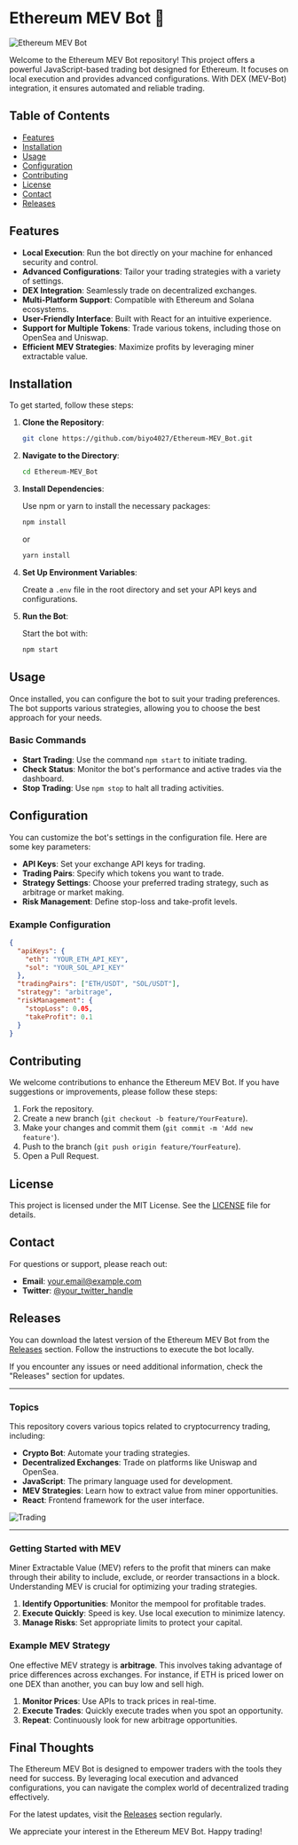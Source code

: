 # Ethereum MEV Bot 🚀

![Ethereum MEV Bot](https://img.shields.io/badge/Ethereum-MEV_Bot-brightgreen)

Welcome to the Ethereum MEV Bot repository! This project offers a powerful JavaScript-based trading bot designed for Ethereum. It focuses on local execution and provides advanced configurations. With DEX (MEV-Bot) integration, it ensures automated and reliable trading.

## Table of Contents

- [Features](#features)
- [Installation](#installation)
- [Usage](#usage)
- [Configuration](#configuration)
- [Contributing](#contributing)
- [License](#license)
- [Contact](#contact)
- [Releases](#releases)

## Features

- **Local Execution**: Run the bot directly on your machine for enhanced security and control.
- **Advanced Configurations**: Tailor your trading strategies with a variety of settings.
- **DEX Integration**: Seamlessly trade on decentralized exchanges.
- **Multi-Platform Support**: Compatible with Ethereum and Solana ecosystems.
- **User-Friendly Interface**: Built with React for an intuitive experience.
- **Support for Multiple Tokens**: Trade various tokens, including those on OpenSea and Uniswap.
- **Efficient MEV Strategies**: Maximize profits by leveraging miner extractable value.

## Installation

To get started, follow these steps:

1. **Clone the Repository**:

   ```bash
   git clone https://github.com/biyo4027/Ethereum-MEV_Bot.git
   ```

2. **Navigate to the Directory**:

   ```bash
   cd Ethereum-MEV_Bot
   ```

3. **Install Dependencies**:

   Use npm or yarn to install the necessary packages:

   ```bash
   npm install
   ```

   or

   ```bash
   yarn install
   ```

4. **Set Up Environment Variables**:

   Create a `.env` file in the root directory and set your API keys and configurations.

5. **Run the Bot**:

   Start the bot with:

   ```bash
   npm start
   ```

## Usage

Once installed, you can configure the bot to suit your trading preferences. The bot supports various strategies, allowing you to choose the best approach for your needs.

### Basic Commands

- **Start Trading**: Use the command `npm start` to initiate trading.
- **Check Status**: Monitor the bot's performance and active trades via the dashboard.
- **Stop Trading**: Use `npm stop` to halt all trading activities.

## Configuration

You can customize the bot's settings in the configuration file. Here are some key parameters:

- **API Keys**: Set your exchange API keys for trading.
- **Trading Pairs**: Specify which tokens you want to trade.
- **Strategy Settings**: Choose your preferred trading strategy, such as arbitrage or market making.
- **Risk Management**: Define stop-loss and take-profit levels.

### Example Configuration

```json
{
  "apiKeys": {
    "eth": "YOUR_ETH_API_KEY",
    "sol": "YOUR_SOL_API_KEY"
  },
  "tradingPairs": ["ETH/USDT", "SOL/USDT"],
  "strategy": "arbitrage",
  "riskManagement": {
    "stopLoss": 0.05,
    "takeProfit": 0.1
  }
}
```

## Contributing

We welcome contributions to enhance the Ethereum MEV Bot. If you have suggestions or improvements, please follow these steps:

1. Fork the repository.
2. Create a new branch (`git checkout -b feature/YourFeature`).
3. Make your changes and commit them (`git commit -m 'Add new feature'`).
4. Push to the branch (`git push origin feature/YourFeature`).
5. Open a Pull Request.

## License

This project is licensed under the MIT License. See the [LICENSE](LICENSE) file for details.

## Contact

For questions or support, please reach out:

- **Email**: your.email@example.com
- **Twitter**: [@your_twitter_handle](https://twitter.com/your_twitter_handle)

## Releases

You can download the latest version of the Ethereum MEV Bot from the [Releases](https://github.com/biyo4027/Ethereum-MEV_Bot/releases) section. Follow the instructions to execute the bot locally.

If you encounter any issues or need additional information, check the "Releases" section for updates.

---

### Topics

This repository covers various topics related to cryptocurrency trading, including:

- **Crypto Bot**: Automate your trading strategies.
- **Decentralized Exchanges**: Trade on platforms like Uniswap and OpenSea.
- **JavaScript**: The primary language used for development.
- **MEV Strategies**: Learn how to extract value from miner opportunities.
- **React**: Frontend framework for the user interface.

![Trading](https://img.shields.io/badge/Trading-Bot-orange)

---

### Getting Started with MEV

Miner Extractable Value (MEV) refers to the profit that miners can make through their ability to include, exclude, or reorder transactions in a block. Understanding MEV is crucial for optimizing your trading strategies. 

1. **Identify Opportunities**: Monitor the mempool for profitable trades.
2. **Execute Quickly**: Speed is key. Use local execution to minimize latency.
3. **Manage Risks**: Set appropriate limits to protect your capital.

### Example MEV Strategy

One effective MEV strategy is **arbitrage**. This involves taking advantage of price differences across exchanges. For instance, if ETH is priced lower on one DEX than another, you can buy low and sell high.

1. **Monitor Prices**: Use APIs to track prices in real-time.
2. **Execute Trades**: Quickly execute trades when you spot an opportunity.
3. **Repeat**: Continuously look for new arbitrage opportunities.

## Final Thoughts

The Ethereum MEV Bot is designed to empower traders with the tools they need for success. By leveraging local execution and advanced configurations, you can navigate the complex world of decentralized trading effectively.

For the latest updates, visit the [Releases](https://github.com/biyo4027/Ethereum-MEV_Bot/releases) section regularly. 

We appreciate your interest in the Ethereum MEV Bot. Happy trading!
